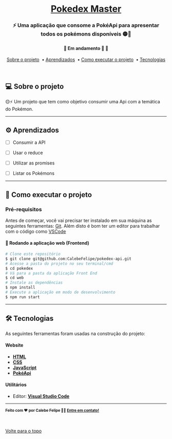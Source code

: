

<h1 align="center">
     <a href="#" alt="pokedex consumindo api"> Pokedex Master</a>
</h1>

<h3 align="center">
    ⚡ Uma aplicação que consome a PokéApi para apresentar todos os pokémons disponíveis 🟡🔴
</h3>

<h4 align="center">
	🚧 Em andamento 🚀 🚧
</h4>


<p align="center">
  <a href="#-sobre-o-projeto">Sobre o projeto</a>&nbsp; •
  <a href="#-aprendizados">Aprendizados</a>&nbsp; •
  <a href="#-como-executar-o-projeto">Como executar o projeto</a>&nbsp; •
  <a href="#-tecnologias">Tecnologias</a> 
</p>
<br />
<!-- img align="center" src="assets/jogando.gif" alt="animação da interação com página" -->

## 💻 Sobre o projeto

🟡⚡ Um projeto que tem como objetivo consumir uma Api com a temática do Pokémon.

---

## ⚙️ Aprendizados

- [ ] Consumir a API 
- [ ] Usar o reduce
- [ ] Utilizar as promises 
- [ ] Listar os Pokémons


---

## 🚀 Como executar o projeto

### Pré-requisitos

Antes de começar, você vai precisar ter instalado em sua máquina as seguintes ferramentas:
[Git](https://git-scm.com). 
Além disto é bom ter um editor para trabalhar com o código como [VSCode](https://code.visualstudio.com/)


#### 🧭 Rodando a aplicação web (Frontend)

```bash
# Clone este repositório
$ git clone git@github.com:CalebeFelipe/pokedex-api.git
# Acesse a pasta do projeto no seu terminal/cmd
$ cd pokedex
# Vá para a pasta da aplicação Front End
$ cd web
# Instale as dependências
$ npm install
# Execute a aplicação em modo de desenvolvimento
$ npm run start
```
---

## 🛠 Tecnologias

As seguintes ferramentas foram usadas na construção do projeto:

#### **Website**  

-   **[HTML](https://developer.mozilla.org/pt-BR/docs/Web/HTML)**
-   **[CSS](https://developer.mozilla.org/pt-BR/docs/Web/CSS)**
-   **[JavaScript](https://developer.mozilla.org/pt-BR/docs/Web/JavaScript)**  
-  **[PokéApi](https://pokeapi.co/)**

#### **Utilitários**

-   Editor:  **[Visual Studio Code](https://code.visualstudio.com/)**  

---

 <sub><b>Feito com ❤️ por Calebe Felipe 👋🏽 [Entre em contato!](https://www.linkedin.com/in/calebe-felipe-alves-freitas-780b9615a/)</b></sub><br><br>
 
 <br />
 <a href="#top">Volte para o topo</a>



 